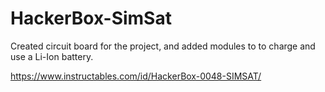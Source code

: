 # HackerBox-SimSat
Created circuit board for the project, and added modules to to charge and use a Li-Ion battery.

https://www.instructables.com/id/HackerBox-0048-SIMSAT/
